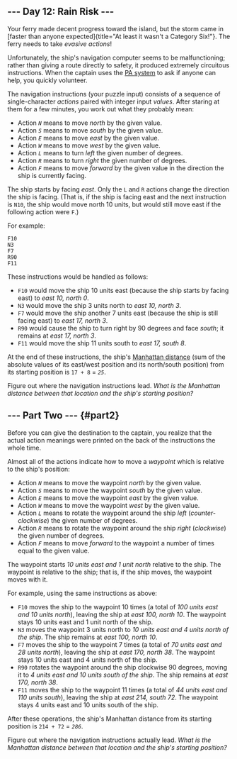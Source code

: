 ## \-\-- Day 12: Rain Risk \-\--

Your ferry made decent progress toward the island, but the storm came in
[faster than anyone
expected]{title="At least it wasn't a Category Six!"}. The ferry needs
to take *evasive actions*!

Unfortunately, the ship\'s navigation computer seems to be
malfunctioning; rather than giving a route directly to safety, it
produced extremely circuitous instructions. When the captain uses the
[PA system](https://en.wikipedia.org/wiki/Public_address_system) to ask
if anyone can help, you quickly volunteer.

The navigation instructions (your puzzle input) consists of a sequence
of single-character *actions* paired with integer input *values*. After
staring at them for a few minutes, you work out what they probably mean:

-   Action *`N`* means to move *north* by the given value.
-   Action *`S`* means to move *south* by the given value.
-   Action *`E`* means to move *east* by the given value.
-   Action *`W`* means to move *west* by the given value.
-   Action *`L`* means to turn *left* the given number of degrees.
-   Action *`R`* means to turn *right* the given number of degrees.
-   Action *`F`* means to move *forward* by the given value in the
    direction the ship is currently facing.

The ship starts by facing *east*. Only the `L` and `R` actions change
the direction the ship is facing. (That is, if the ship is facing east
and the next instruction is `N10`, the ship would move north 10 units,
but would still move east if the following action were `F`.)

For example:

    F10
    N3
    F7
    R90
    F11

These instructions would be handled as follows:

-   `F10` would move the ship 10 units east (because the ship starts by
    facing east) to *east 10, north 0*.
-   `N3` would move the ship 3 units north to *east 10, north 3*.
-   `F7` would move the ship another 7 units east (because the ship is
    still facing east) to *east 17, north 3*.
-   `R90` would cause the ship to turn right by 90 degrees and face
    *south*; it remains at *east 17, north 3*.
-   `F11` would move the ship 11 units south to *east 17, south 8*.

At the end of these instructions, the ship\'s [Manhattan
distance](https://en.wikipedia.org/wiki/Manhattan_distance) (sum of the
absolute values of its east/west position and its north/south position)
from its starting position is `17 + 8` = *`25`*.

Figure out where the navigation instructions lead. *What is the
Manhattan distance between that location and the ship\'s starting
position?*

## \-\-- Part Two \-\-- {#part2}

Before you can give the destination to the captain, you realize that the
actual action meanings were printed on the back of the instructions the
whole time.

Almost all of the actions indicate how to move a *waypoint* which is
relative to the ship\'s position:

-   Action *`N`* means to move the waypoint *north* by the given value.
-   Action *`S`* means to move the waypoint *south* by the given value.
-   Action *`E`* means to move the waypoint *east* by the given value.
-   Action *`W`* means to move the waypoint *west* by the given value.
-   Action *`L`* means to rotate the waypoint around the ship *left*
    (*counter-clockwise*) the given number of degrees.
-   Action *`R`* means to rotate the waypoint around the ship *right*
    (*clockwise*) the given number of degrees.
-   Action *`F`* means to move *forward* to the waypoint a number of
    times equal to the given value.

The waypoint starts *10 units east and 1 unit north* relative to the
ship. The waypoint is relative to the ship; that is, if the ship moves,
the waypoint moves with it.

For example, using the same instructions as above:

-   `F10` moves the ship to the waypoint 10 times (a total of *100 units
    east and 10 units north*), leaving the ship at *east 100, north 10*.
    The waypoint stays 10 units east and 1 unit north of the ship.
-   `N3` moves the waypoint 3 units north to *10 units east and 4 units
    north of the ship*. The ship remains at *east 100, north 10*.
-   `F7` moves the ship to the waypoint 7 times (a total of *70 units
    east and 28 units north*), leaving the ship at *east 170, north 38*.
    The waypoint stays 10 units east and 4 units north of the ship.
-   `R90` rotates the waypoint around the ship clockwise 90 degrees,
    moving it to *4 units east and 10 units south of the ship*. The ship
    remains at *east 170, north 38*.
-   `F11` moves the ship to the waypoint 11 times (a total of *44 units
    east and 110 units south*), leaving the ship at *east 214, south
    72*. The waypoint stays 4 units east and 10 units south of the ship.

After these operations, the ship\'s Manhattan distance from its starting
position is `214 + 72` = *`286`*.

Figure out where the navigation instructions actually lead. *What is the
Manhattan distance between that location and the ship\'s starting
position?*
